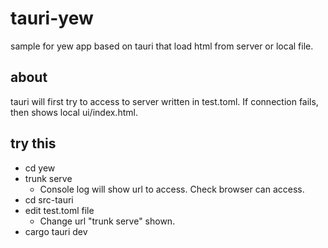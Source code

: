 # tauri-yew
sample for yew app based on tauri that load html from server or local file.
## about
tauri will first try to access to server written in test.toml. If connection fails, then shows local ui/index.html.

## try this
- cd yew
- trunk serve
  - Console log will show url to access. Check browser can access.
- cd src-tauri
- edit test.toml file
  - Change url "trunk serve" shown.
- cargo tauri dev

